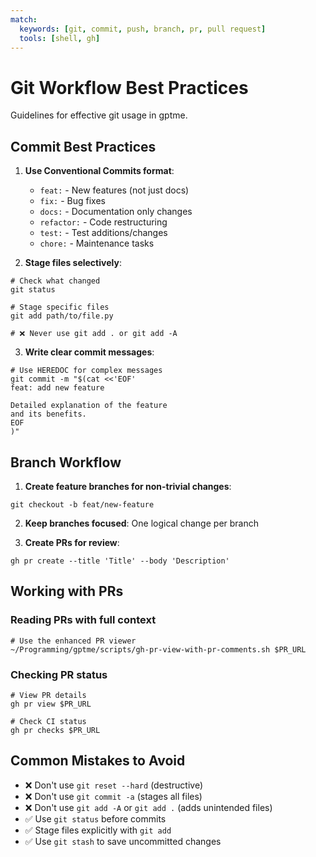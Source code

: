 ```yaml
---
match:
  keywords: [git, commit, push, branch, pr, pull request]
  tools: [shell, gh]
---
```


# Git Workflow Best Practices

Guidelines for effective git usage in gptme.

## Commit Best Practices

1. **Use Conventional Commits format**:
   - `feat:` - New features (not just docs)
   - `fix:` - Bug fixes
   - `docs:` - Documentation only changes
   - `refactor:` - Code restructuring
   - `test:` - Test additions/changes
   - `chore:` - Maintenance tasks

2. **Stage files selectively**:
```shell
# Check what changed
git status

# Stage specific files
git add path/to/file.py

# ❌ Never use git add . or git add -A
```

3. **Write clear commit messages**:
```shell
# Use HEREDOC for complex messages
git commit -m "$(cat <<'EOF'
feat: add new feature

Detailed explanation of the feature
and its benefits.
EOF
)"
```

## Branch Workflow

1. **Create feature branches for non-trivial changes**:
```shell
git checkout -b feat/new-feature
```

2. **Keep branches focused**: One logical change per branch

3. **Create PRs for review**:
```shell
gh pr create --title 'Title' --body 'Description'
```

## Working with PRs

### Reading PRs with full context
```shell
# Use the enhanced PR viewer
~/Programming/gptme/scripts/gh-pr-view-with-pr-comments.sh $PR_URL
```

### Checking PR status
```shell
# View PR details
gh pr view $PR_URL

# Check CI status
gh pr checks $PR_URL
```

## Common Mistakes to Avoid

- ❌ Don't use `git reset --hard` (destructive)
- ❌ Don't use `git commit -a` (stages all files)
- ❌ Don't use `git add -A` or `git add .` (adds unintended files)
- ✅ Use `git status` before commits
- ✅ Stage files explicitly with `git add`
- ✅ Use `git stash` to save uncommitted changes
